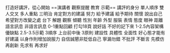 打造好講評，從心開始
==演講者 觀察提醒 教育 示範==
講評的身分
單人順序
雙人交叉
多人重點
三明治 肯定對方的建議
努力
給予建議
給予期待 關懷
說出自己希望對方改變之處
台下 解題 觀察 傾聽
性別 年齡 外型 服裝
表情 態度 眼神 距離
語言訊息 非語言訊息
0-1重點回顧
	打勾18頁 說好話 不好的記下來
1-2.5內容架構 優缺點
2.5-3.5示範
3順序 上台前中後
3原則 建設性 具體性 全面性
好心態才能有好建議
以身作則增加說服力
自信誠懇非貶低自己
寧漏勿錯
不批評 不斷言
先模仿再創新 先求有 再求好